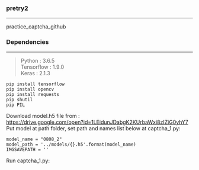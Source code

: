 ### pretry2
-------------
practice_captcha_github


### Dependencies
-------------
>Python : 3.6.5<br> 
>Tensorflow : 1.9.0<br> 
>Keras : 2.1.3<br> 

    pip install tensorflow
    pip install opencv
    pip install requests
    pip shutil
    pip PIL


Download model.h5 file from : <br> 
https://drive.google.com/open?id=1LEidunJDabgK2KUrbaWxi8zIZiG0yhY7<br> 
Put model at path folder, set path and names list below at captcha_1.py:<br> 

    model_name = "0808_2"
    model_path = '../models/{}.h5'.format(model_name)
    IMGSAVEPATH = ''
    

Run captcha_1.py:<br> 
